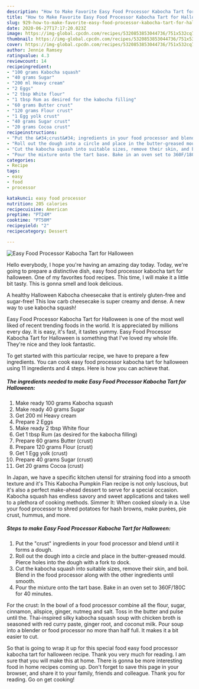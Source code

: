 ```yaml
---
description: "How to Make Favorite Easy Food Processor Kabocha Tart for Halloween"
title: "How to Make Favorite Easy Food Processor Kabocha Tart for Halloween"
slug: 929-how-to-make-favorite-easy-food-processor-kabocha-tart-for-halloween
date: 2020-06-27T17:17:20.023Z
image: https://img-global.cpcdn.com/recipes/5320853853044736/751x532cq70/easy-food-processor-kabocha-tart-for-halloween-recipe-main-photo.jpg
thumbnail: https://img-global.cpcdn.com/recipes/5320853853044736/751x532cq70/easy-food-processor-kabocha-tart-for-halloween-recipe-main-photo.jpg
cover: https://img-global.cpcdn.com/recipes/5320853853044736/751x532cq70/easy-food-processor-kabocha-tart-for-halloween-recipe-main-photo.jpg
author: Jennie Ramsey
ratingvalue: 4.3
reviewcount: 14
recipeingredient:
- "100 grams Kabocha squash"
- "40 grams Sugar"
- "200 ml Heavy cream"
- "2 Eggs"
- "2 tbsp White flour"
- "1 tbsp Rum as desired for the kabocha filling"
- "60 grams Butter crust"
- "120 grams Flour crust"
- "1 Egg yolk crust"
- "40 grams Sugar crust"
- "20 grams Cocoa crust"
recipeinstructions:
- "Put the &#34;crust&#34; ingredients in your food processor and blend until it forms a dough."
- "Roll out the dough into a circle and place in the butter-greased mould. Pierce holes into the dough with a fork to dock."
- "Cut the kabocha squash into suitable sizes, remove their skin, and boil. Blend in the food processor along with the other ingredients until smooth."
- "Pour the mixture onto the tart base. Bake in an oven set to 360F/180C for 40 minutes."
categories:
- Recipe
tags:
- easy
- food
- processor

katakunci: easy food processor 
nutrition: 205 calories
recipecuisine: American
preptime: "PT24M"
cooktime: "PT50M"
recipeyield: "2"
recipecategory: Dessert

---
```



![Easy Food Processor Kabocha Tart for Halloween](https://img-global.cpcdn.com/recipes/5320853853044736/751x532cq70/easy-food-processor-kabocha-tart-for-halloween-recipe-main-photo.jpg)

Hello everybody, I hope you're having an amazing day today. Today, we're going to prepare a distinctive dish, easy food processor kabocha tart for halloween. One of my favorites food recipes. This time, I will make it a little bit tasty. This is gonna smell and look delicious.

A healthy Halloween Kabocha cheesecake that is entirely gluten-free and sugar-free! This low carb cheesecake is super creamy and dense. A new way to use kabocha squash!

Easy Food Processor Kabocha Tart for Halloween is one of the most well liked of recent trending foods in the world. It is appreciated by millions every day. It is easy, it's fast, it tastes yummy. Easy Food Processor Kabocha Tart for Halloween is something that I've loved my whole life. They're nice and they look fantastic.


To get started with this particular recipe, we have to prepare a few ingredients. You can cook easy food processor kabocha tart for halloween using 11 ingredients and 4 steps. Here is how you can achieve that.

<!--inarticleads1-->

##### The ingredients needed to make Easy Food Processor Kabocha Tart for Halloween:

1. Make ready 100 grams Kabocha squash
1. Make ready 40 grams Sugar
1. Get 200 ml Heavy cream
1. Prepare 2 Eggs
1. Make ready 2 tbsp White flour
1. Get 1 tbsp Rum (as desired for the kabocha filling)
1. Prepare 60 grams Butter (crust)
1. Prepare 120 grams Flour (crust)
1. Get 1 Egg yolk (crust)
1. Prepare 40 grams Sugar (crust)
1. Get 20 grams Cocoa (crust)


In Japan, we have a specific kitchen utensil for straining food into a smooth texture and it&#39;s This Kabocha Pumpkin Flan recipe is not only luscious, but it&#39;s also a perfect make-ahead dessert to serve for a special occasion. Kabocha squash has endless savory and sweet applications and takes well to a plethora of cooking methods. Simmer It: When cooked slowly in a. Use your food processor to shred potatoes for hash browns, make purées, pie crust, hummus, and more. 

<!--inarticleads2-->

##### Steps to make Easy Food Processor Kabocha Tart for Halloween:

1. Put the &#34;crust&#34; ingredients in your food processor and blend until it forms a dough.
1. Roll out the dough into a circle and place in the butter-greased mould. Pierce holes into the dough with a fork to dock.
1. Cut the kabocha squash into suitable sizes, remove their skin, and boil. Blend in the food processor along with the other ingredients until smooth.
1. Pour the mixture onto the tart base. Bake in an oven set to 360F/180C for 40 minutes.


For the crust: In the bowl of a food processor combine all the flour, sugar, cinnamon, allspice, ginger, nutmeg and salt. Toss in the butter and pulse until the. Thai-inspired silky kabocha squash soup with chicken broth is seasoned with red curry paste, ginger root, and coconut milk. Pour soup into a blender or food processor no more than half full. It makes it a bit easier to cut. 

So that is going to wrap it up for this special food easy food processor kabocha tart for halloween recipe. Thank you very much for reading. I am sure that you will make this at home. There is gonna be more interesting food in home recipes coming up. Don't forget to save this page in your browser, and share it to your family, friends and colleague. Thank you for reading. Go on get cooking!
